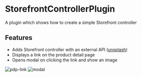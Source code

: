 # StorefrontControllerPlugin

A plugin which shows how to create a simple Storefront controller

## Features

- Adds Storefront controller with an external API ([unsplash](https://unsplash.com))
- Displays a link on the product detail page
- Opens modal on clicking the link and show an image

![pdp-link](https://github.com/user-attachments/assets/580a4cdf-c79b-4591-bc14-dc91ca073d77)
![modal](https://github.com/user-attachments/assets/3a19a75f-6532-4aa4-8df1-e27800987603)
